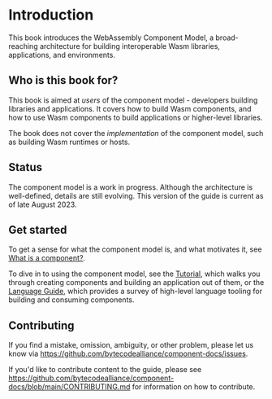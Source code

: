# Introduction

This book introduces the WebAssembly Component Model, a broad-reaching architecture for building interoperable Wasm libraries, applications, and environments.

## Who is this book for?

This book is aimed at _users_ of the component model - developers building libraries and applications. It covers how to build Wasm components, and how to use Wasm components to build applications or higher-level libraries.

The book does not cover the _implementation_ of the component model, such as building Wasm runtimes or hosts.

## Status

The component model is a work in progress. Although the architecture is well-defined, details are still evolving. This version of the guide is current as of late August 2023.

## Get started

To get a sense for what the component model is, and what motivates it, see [What is a component?](./what-is-a-component.md).

To dive in to using the component model, see the [Tutorial](./tutorial.md), which walks you through creating components and building an application out of them, or the [Language Guide](./language-support.md), which provides a survey of high-level language tooling for building and consuming components.

## Contributing

If you find a mistake, omission, ambiguity, or other problem, please let us know via https://github.com/bytecodealliance/component-docs/issues.

If you'd like to contribute content to the guide, please see https://github.com/bytecodealliance/component-docs/blob/main/CONTRIBUTING.md for information on how to contribute.
